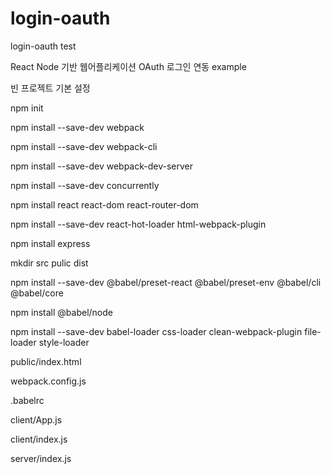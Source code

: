 # login-oauth
login-oauth test




React Node 기반 웹어플리케이션 OAuth 로그인 연동 example


빈 프로젝트 기본 설정

npm init

npm install --save-dev webpack

npm install --save-dev webpack-cli

npm install --save-dev webpack-dev-server

npm install --save-dev concurrently

npm install react react-dom react-router-dom

npm install --save-dev react-hot-loader html-webpack-plugin

npm install express

mkdir src pulic dist

npm install --save-dev @babel/preset-react @babel/preset-env @babel/cli @babel/core

npm install @babel/node

npm install --save-dev babel-loader css-loader clean-webpack-plugin file-loader style-loader


public/index.html

webpack.config.js

.babelrc 

client/App.js

client/index.js

server/index.js










